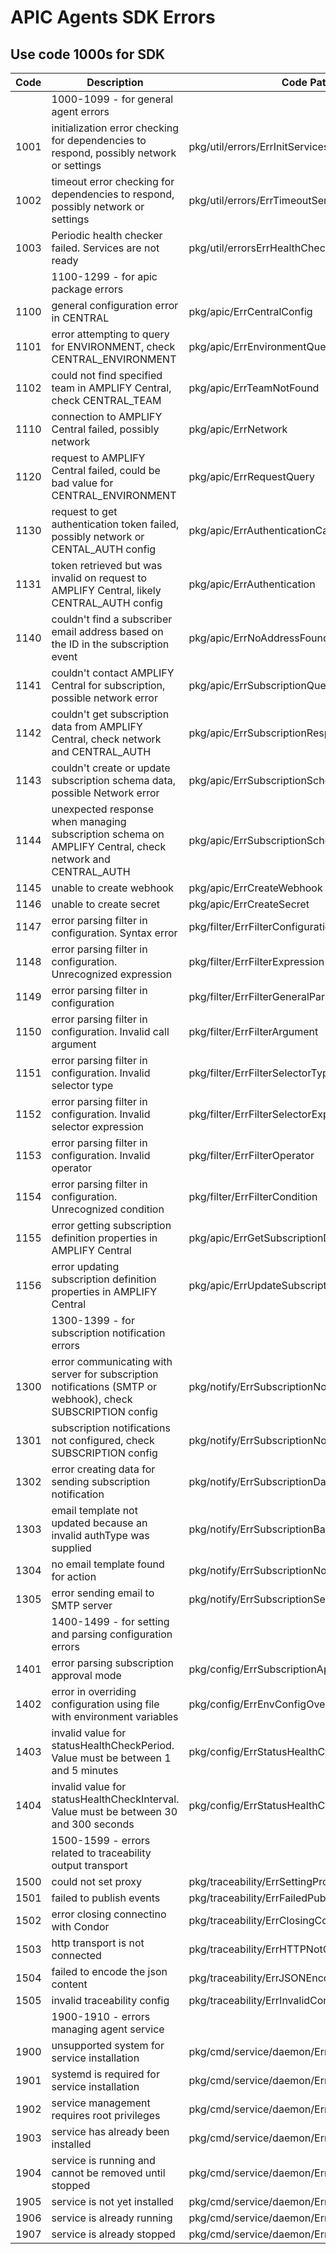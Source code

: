 # APIC Agents SDK Errors

## Use code 1000s for SDK

| Code | Description                                                                                                 | Code Path                                     |
|------|-------------------------------------------------------------------------------------------------------------|-----------------------------------------------|
|      | 1000-1099 - for general agent errors                                                                        |                                               |
| 1001 | initialization error checking for dependencies to respond, possibly network or settings                     | pkg/util/errors/ErrInitServicesNotReady       |
| 1002 | timeout error checking for dependencies to respond, possibly network or settings                            | pkg/util/errors/ErrTimeoutServicesNotReady    |
| 1003 | Periodic health checker failed.  Services are not ready                                                     | pkg/util/errorsErrHealthCheck                 |
|      | 1100-1299 - for apic package errors                                                                         |                                               |
| 1100 | general configuration error in CENTRAL                                                                      | pkg/apic/ErrCentralConfig                     |
| 1101 | error attempting to query for ENVIRONMENT, check CENTRAL_ENVIRONMENT                                        | pkg/apic/ErrEnvironmentQuery                  |
| 1102 | could not find specified team in AMPLIFY Central, check CENTRAL_TEAM                                        | pkg/apic/ErrTeamNotFound                      |
| 1110 | connection to AMPLIFY Central failed, possibly network                                                      | pkg/apic/ErrNetwork                           |
| 1120 | request to AMPLIFY Central failed, could be bad value for CENTRAL_ENVIRONMENT                               | pkg/apic/ErrRequestQuery                      |
| 1130 | request to get authentication token failed, possibly network or CENTAL_AUTH config                          | pkg/apic/ErrAuthenticationCall                |
| 1131 | token retrieved but was invalid on request to AMPLIFY Central, likely CENTRAL_AUTH config                   | pkg/apic/ErrAuthentication                    |
| 1140 | couldn't find a subscriber email address based on the ID in the subscription event                          | pkg/apic/ErrNoAddressFound                    |
| 1141 | couldn't contact AMPLIFY Central for subscription, possible network error                                   | pkg/apic/ErrSubscriptionQuery                 |
| 1142 | couldn't get subscription data from AMPLIFY Central, check network and CENTRAL_AUTH                         | pkg/apic/ErrSubscriptionResp                  |
| 1143 | couldn't create or update subscription schema data, possible Network error                                  | pkg/apic/ErrSubscriptionSchemaCreate          |
| 1144 | unexpected response when managing subscription schema on AMPLIFY Central, check network and CENTRAL_AUTH    | pkg/apic/ErrSubscriptionSchemaResp            |
| 1145 | unable to create webhook                                                                                    | pkg/apic/ErrCreateWebhook                     |
| 1146 | unable to create secret                                                                                     | pkg/apic/ErrCreateSecret                      |
| 1147 | error parsing filter in configuration. Syntax error                                                         | pkg/filter/ErrFilterConfiguration             |
| 1148 | error parsing filter in configuration. Unrecognized expression                                              | pkg/filter/ErrFilterExpression                |
| 1149 | error parsing filter in configuration                                                                       | pkg/filter/ErrFilterGeneralParse              |
| 1150 | error parsing filter in configuration. Invalid call argument                                                | pkg/filter/ErrFilterArgument                  |
| 1151 | error parsing filter in configuration. Invalid selector type                                                | pkg/filter/ErrFilterSelectorType              |
| 1152 | error parsing filter in configuration. Invalid selector expression                                          | pkg/filter/ErrFilterSelectorExpr              |
| 1153 | error parsing filter in configuration. Invalid operator                                                     | pkg/filter/ErrFilterOperator                  |
| 1154 | error parsing filter in configuration. Unrecognized condition                                               | pkg/filter/ErrFilterCondition                 |
| 1155 | error getting subscription definition properties in AMPLIFY Central                                         | pkg/apic/ErrGetSubscriptionDefProperties      |
| 1156 | error updating subscription definition properties in AMPLIFY Central                                        | pkg/apic/ErrUpdateSubscriptionDefProperties   |
|      | 1300-1399 - for subscription notification errors                                                            |                                               |
| 1300 | error communicating with server for subscription notifications (SMTP or webhook), check SUBSCRIPTION config | pkg/notify/ErrSubscriptionNotification        |
| 1301 | subscription notifications not configured, check SUBSCRIPTION config                                        | pkg/notify/ErrSubscriptionNoNotifications     |
| 1302 | error creating data for sending subscription notification                                                   | pkg/notify/ErrSubscriptionData                |
| 1303 | email template not updated because an invalid authType was supplied                                         | pkg/notify/ErrSubscriptionBadAuthtype         |
| 1304 | no email template found for action                                                                          | pkg/notify/ErrSubscriptionNoTemplateForAction |
| 1305 | error sending email to SMTP server                                                                          | pkg/notify/ErrSubscriptionSendEmail           |
|      | 1400-1499 - for setting and parsing configuration errors                                                    |                                               |
| 1401 | error parsing subscription approval mode                                                                    | pkg/config/ErrSubscriptionApprovalModeInvalid |
| 1402 | error in overriding configuration using file with environment variables                                     | pkg/config/ErrEnvConfigOverride               |
| 1403 | invalid value for statusHealthCheckPeriod. Value must be between 1 and 5 minutes                            | pkg/config/ErrStatusHealthCheckPeriod         |
| 1404 | invalid value for statusHealthCheckInterval. Value must be between 30 and 300 seconds                       | pkg/config/ErrStatusHealthCheckInterval       |
|      | 1500-1599 - errors related to traceability output transport                                                 |                                               |
| 1500 | could not set proxy                                                                                         | pkg/traceability/ErrSettingProxy              |
| 1501 | failed to publish events                                                                                    | pkg/traceability/ErrFailedPublishing          |
| 1502 | error closing connectino with Condor                                                                        | pkg/traceability/ErrClosingCondorConnection   |
| 1503 | http transport is not connected                                                                             | pkg/traceability/ErrHTTPNotConnected          |
| 1504 | failed to encode the json content                                                                           | pkg/traceability/ErrJSONEncodeFailed          |
| 1505 | invalid traceability config                                                                                 | pkg/traceability/ErrInvalidConfig             |
|      | 1900-1910 - errors managing agent service                                                                   |                                               |
| 1900 | unsupported system for service installation                                                                 | pkg/cmd/service/daemon/ErrUnsupportedSystem   |
| 1901 | systemd is required for service installation                                                                | pkg/cmd/service/daemon/ErrNeedSystemd         |
| 1902 | service management requires root privileges                                                                 | pkg/cmd/service/daemon/ErrRootPrivileges      |
| 1903 | service has already been installed                                                                          | pkg/cmd/service/daemon/ErrAlreadyInstalled    |
| 1904 | service is running and cannot be removed until stopped                                                      | pkg/cmd/service/daemon/ErrCurrentlyRunning    |
| 1905 | service is not yet installed                                                                                | pkg/cmd/service/daemon/ErrNotInstalled        |
| 1906 | service is already running                                                                                  | pkg/cmd/service/daemon/ErrAlreadyRunning      |
| 1907 | service is already stopped                                                                                  | pkg/cmd/service/daemon/ErrAlreadyStopped      |
